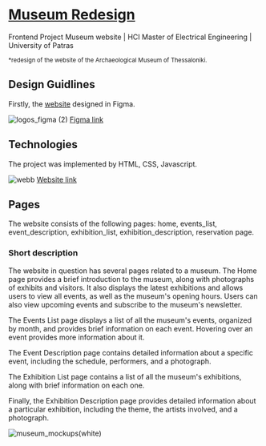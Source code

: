 # [Museum Redesign](https://museumtemplate.netlify.app/home.html)

Frontend Project Museum website | HCI Master of Electrical Engineering | University of Patras

<sup>*redesign of the website of the Archaeological Museum of Thessaloniki.</sup>


## Design Guidlines

Firstly, the [website](https://museumtemplate.netlify.app/home.html) designed in Figma.

![logos_figma (2)](https://user-images.githubusercontent.com/99615706/235980533-25e77222-048c-43f5-98b6-c0eb13b4e239.svg)
[Figma link](https://www.figma.com/proto/2cbZ52E8UOeSUQoZXC6xDA/Museum?node-id=2-149&scaling=min-zoom&page-id=0%3A1&starting-point-node-id=2%3A149)


## Technologies
The project was implemented by HTML, CSS, Javascript.

![webb](https://user-images.githubusercontent.com/99615706/235981346-f05f11fe-3718-48b8-b06b-fabbacb66587.svg)
[Website link](https://museumtemplate.netlify.app/home.html)


## Pages
The website consists of the following pages: home, events_list, event_description, exhibition_list, exhibition_description, reservation page.

### Short description
The website in question has several pages related to a museum. The Home page provides a brief introduction to the museum, along with photographs of exhibits and visitors. It also displays the latest exhibitions and allows users to view all events, as well as the museum's opening hours. Users can also view upcoming events and subscribe to the museum's newsletter.

The Events List page displays a list of all the museum's events, organized by month, and provides brief information on each event. Hovering over an event provides more information about it.

The Event Description page contains detailed information about a specific event, including the schedule, performers, and a photograph.

The Exhibition List page contains a list of all the museum's exhibitions, along with brief information on each one.

Finally, the Exhibition Description page provides detailed information about a particular exhibition, including the theme, the artists involved, and a photograph.

[//]: # "PRESENTATION PHOTO---------------------------------------"
![museum_mockups(white)](https://user-images.githubusercontent.com/99615706/235976264-040deb40-f082-41f0-92d3-558b36e68242.png)


